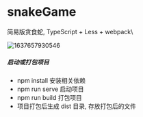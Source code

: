 # snakeGame
简易版贪食蛇, TypeScript + Less + webpack\

![1637657930546](C:\Users\Administrator\AppData\Roaming\Typora\typora-user-images\1637657930546.png)


##### 启动或打包项目

* npm install 安装相关依赖
* npm run serve 启动项目
* npm run build 打包项目
* 项目打包后生成 dist 目录, 存放打包后的文件
